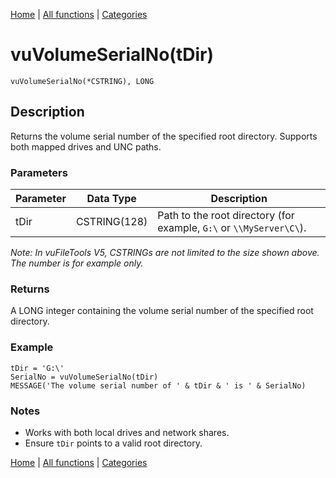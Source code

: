 [Home](../index.md) | [All functions](../all-functions.md) | [Categories](../categories/index.md)

# vuVolumeSerialNo(tDir)

```Prototype
vuVolumeSerialNo(*CSTRING), LONG
```


## Description
Returns the volume serial number of the specified root directory. Supports both mapped drives and UNC paths.

### Parameters

| Parameter | Data Type    | Description                                                                 |
|-----------|--------------|-----------------------------------------------------------------------------|
| tDir      | CSTRING(128) | Path to the root directory (for example, `G:\` or `\\MyServer\C\`).         |

_Note: In vuFileTools V5, CSTRINGs are not limited to the size shown above. The number is for example only._

### Returns
A LONG integer containing the volume serial number of the specified root directory.

### Example

```Clarion
tDir = 'G:\'
SerialNo = vuVolumeSerialNo(tDir)
MESSAGE('The volume serial number of ' & tDir & ' is ' & SerialNo)
```

### Notes
- Works with both local drives and network shares.  
- Ensure `tDir` points to a valid root directory.

[Home](../index.md) | [All functions](../all-functions.md) | [Categories](../categories/index.md)

